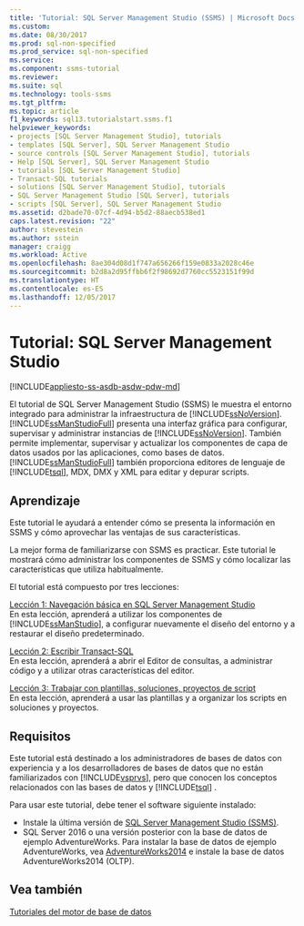 ```yaml
---
title: 'Tutorial: SQL Server Management Studio (SSMS) | Microsoft Docs'
ms.custom: 
ms.date: 08/30/2017
ms.prod: sql-non-specified
ms.prod_service: sql-non-specified
ms.service: 
ms.component: ssms-tutorial
ms.reviewer: 
ms.suite: sql
ms.technology: tools-ssms
ms.tgt_pltfrm: 
ms.topic: article
f1_keywords: sql13.tutorialstart.ssms.f1
helpviewer_keywords:
- projects [SQL Server Management Studio], tutorials
- templates [SQL Server], SQL Server Management Studio
- source controls [SQL Server Management Studio], tutorials
- Help [SQL Server], SQL Server Management Studio
- tutorials [SQL Server Management Studio]
- Transact-SQL tutorials
- solutions [SQL Server Management Studio], tutorials
- SQL Server Management Studio [SQL Server], tutorials
- scripts [SQL Server], SQL Server Management Studio
ms.assetid: d2bade70-07cf-4d94-b5d2-88aecb538ed1
caps.latest.revision: "22"
author: stevestein
ms.author: sstein
manager: craigg
ms.workload: Active
ms.openlocfilehash: 8ae304d08d1f747a656266f159e0833a2028c46e
ms.sourcegitcommit: b2d8a2d95ffbb6f2f98692d7760cc5523151f99d
ms.translationtype: HT
ms.contentlocale: es-ES
ms.lasthandoff: 12/05/2017
---
```

# <a name="tutorial-sql-server-management-studio"></a>Tutorial: SQL Server Management Studio
[!INCLUDE[appliesto-ss-asdb-asdw-pdw-md](../../includes/appliesto-ss-asdb-asdw-pdw-md.md)]

El tutorial de SQL Server Management Studio (SSMS) le muestra el entorno integrado para administrar la infraestructura de [!INCLUDE[ssNoVersion](../../includes/ssnoversion-md.md)]. [!INCLUDE[ssManStudioFull](../../includes/ssmanstudiofull-md.md)] presenta una interfaz gráfica para configurar, supervisar y administrar instancias de [!INCLUDE[ssNoVersion](../../includes/ssnoversion-md.md)]. También permite implementar, supervisar y actualizar los componentes de capa de datos usados por las aplicaciones, como bases de datos. [!INCLUDE[ssManStudioFull](../../includes/ssmanstudiofull-md.md)] también proporciona editores de lenguaje de [!INCLUDE[tsql](../../includes/tsql-md.md)], MDX, DMX y XML para editar y depurar scripts.  
  
## <a name="what-you-will-learn"></a>Aprendizaje  
Este tutorial le ayudará a entender cómo se presenta la información en SSMS y cómo aprovechar las ventajas de sus características.
  
La mejor forma de familiarizarse con SSMS es practicar. Este tutorial le mostrará cómo administrar los componentes de SSMS y cómo localizar las características que utiliza habitualmente.  
  
El tutorial está compuesto por tres lecciones:  
  
[Lección 1: Navegación básica en SQL Server Management Studio](lesson-1-basic-navigation-in-sql-server-management-studio.md)  
En esta lección, aprenderá a utilizar los componentes de [!INCLUDE[ssManStudio](../../includes/ssmanstudio-md.md)], a configurar nuevamente el diseño del entorno y a restaurar el diseño predeterminado.  
  
[Lección 2: Escribir Transact-SQL](lesson-2-writing-transact-sql.md)  
En esta lección, aprenderá a abrir el Editor de consultas, a administrar código y a utilizar otras características del editor.  
  
[Lección 3: Trabajar con plantillas, soluciones, proyectos de script](lesson-3-working-with-templates-solutions-and-script-projects.md)  
En esta lección, aprenderá a usar las plantillas y a organizar los scripts en soluciones y proyectos.  
  
## <a name="requirements"></a>Requisitos  
Este tutorial está destinado a los administradores de bases de datos con experiencia y a los desarrolladores de bases de datos que no están familiarizados con [!INCLUDE[vsprvs](../../includes/vsprvs-md.md)], pero que conocen los conceptos relacionados con las bases de datos y [!INCLUDE[tsql](../../includes/tsql-md.md)] .  
  
Para usar este tutorial, debe tener el software siguiente instalado:  

  
-   Instale la última versión de [SQL Server Management Studio (SSMS)](../download-sql-server-management-studio-ssms.md).  
-   SQL Server 2016 o una versión posterior con la base de datos de ejemplo AdventureWorks. Para instalar la base de datos de ejemplo AdventureWorks, vea [AdventureWorks2014](https://github.com/Microsoft/sql-server-samples/releases/tag/adventureworks2014) e instale la base de datos AdventureWorks2014 (OLTP).  

  
## <a name="see-also"></a>Vea también  
[Tutoriales del motor de base de datos](../../relational-databases/database-engine-tutorials.md)  
  
  
  

